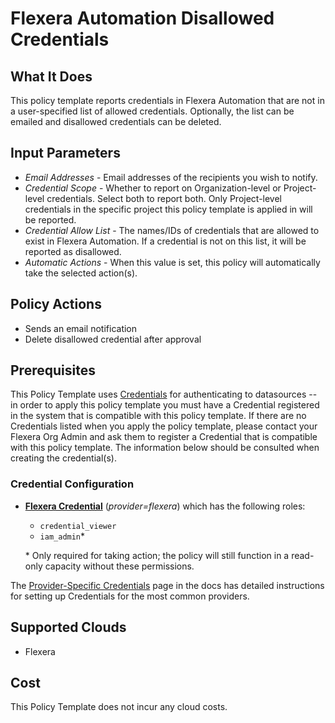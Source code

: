 # Flexera Automation Disallowed Credentials

## What It Does

This policy template reports credentials in Flexera Automation that are not in a user-specified list of allowed credentials. Optionally, the list can be emailed and disallowed credentials can be deleted.

## Input Parameters

- *Email Addresses* - Email addresses of the recipients you wish to notify.
- *Credential Scope* - Whether to report on Organization-level or Project-level credentials. Select both to report both. Only Project-level credentials in the specific project this policy template is applied in will be reported.
- *Credential Allow List* - The names/IDs of credentials that are allowed to exist in Flexera Automation. If a credential is not on this list, it will be reported as disallowed.
- *Automatic Actions* - When this value is set, this policy will automatically take the selected action(s).

## Policy Actions

- Sends an email notification
- Delete disallowed credential after approval

## Prerequisites

This Policy Template uses [Credentials](https://docs.flexera.com/flexera/EN/Automation/ManagingCredentialsExternal.htm) for authenticating to datasources -- in order to apply this policy template you must have a Credential registered in the system that is compatible with this policy template. If there are no Credentials listed when you apply the policy template, please contact your Flexera Org Admin and ask them to register a Credential that is compatible with this policy template. The information below should be consulted when creating the credential(s).

### Credential Configuration

- [**Flexera Credential**](https://docs.flexera.com/flexera/EN/Automation/ProviderCredentials.htm) (*provider=flexera*) which has the following roles:
  - `credential_viewer`
  - `iam_admin`*

  \* Only required for taking action; the policy will still function in a read-only capacity without these permissions.

The [Provider-Specific Credentials](https://docs.flexera.com/flexera/EN/Automation/ProviderCredentials.htm) page in the docs has detailed instructions for setting up Credentials for the most common providers.

## Supported Clouds

- Flexera

## Cost

This Policy Template does not incur any cloud costs.
